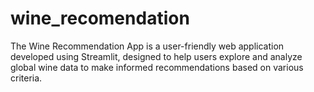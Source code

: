 # wine_recomendation
The Wine Recommendation App is a user-friendly web application developed using Streamlit, designed to help users explore and analyze global wine data to make informed recommendations based on various criteria.
